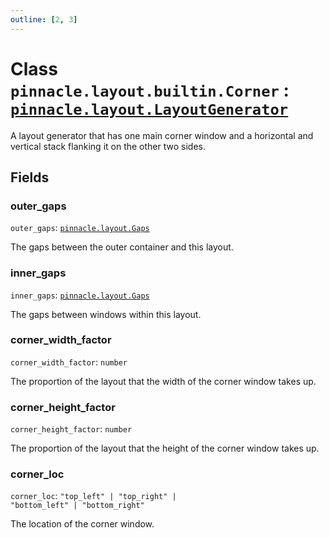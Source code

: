 ```yaml
---
outline: [2, 3]
---
```


# Class `pinnacle.layout.builtin.Corner` : <code><a href="/lua-reference/classes/pinnacle.layout.LayoutGenerator">pinnacle.layout.LayoutGenerator</a></code>


A layout generator that has one main corner window and a horizontal and vertical stack flanking
it on the other two sides.

## Fields

### outer_gaps

`outer_gaps`: <code><a href="/lua-reference/aliases/pinnacle.layout.Gaps">pinnacle.layout.Gaps</a></code>

The gaps between the outer container and this layout.

### inner_gaps

`inner_gaps`: <code><a href="/lua-reference/aliases/pinnacle.layout.Gaps">pinnacle.layout.Gaps</a></code>

The gaps between windows within this layout.

### corner_width_factor

`corner_width_factor`: <code>number</code>

The proportion of the layout that the width of the corner window takes up.

### corner_height_factor

`corner_height_factor`: <code>number</code>

The proportion of the layout that the height of the corner window takes up.

### corner_loc

`corner_loc`: <code>"top_left" | "top_right" | "bottom_left" | "bottom_right"</code>

The location of the corner window.


